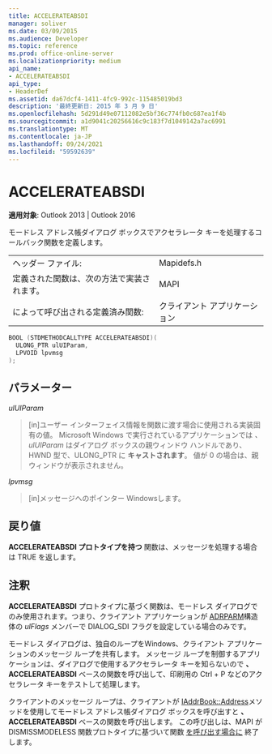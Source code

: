 ```yaml
---
title: ACCELERATEABSDI
manager: soliver
ms.date: 03/09/2015
ms.audience: Developer
ms.topic: reference
ms.prod: office-online-server
ms.localizationpriority: medium
api_name:
- ACCELERATEABSDI
api_type:
- HeaderDef
ms.assetid: da67dcf4-1411-4fc9-992c-115485019bd3
description: '最終更新日: 2015 年 3 月 9 日'
ms.openlocfilehash: 5d291d49e07112082e5bf36c774fb0c687ea1f4b
ms.sourcegitcommit: a1d9041c20256616c9c183f7d1049142a7ac6991
ms.translationtype: MT
ms.contentlocale: ja-JP
ms.lasthandoff: 09/24/2021
ms.locfileid: "59592639"
---
```

# <a name="accelerateabsdi"></a>ACCELERATEABSDI
 
**適用対象**: Outlook 2013 | Outlook 2016 
  
モードレス アドレス帳ダイアログ ボックスでアクセラレータ キーを処理するコールバック関数を定義します。 
  
|||
|:-----|:-----|
|ヘッダー ファイル:  <br/> |Mapidefs.h  <br/> |
|定義された関数は、次の方法で実装されます。  <br/> |MAPI  <br/> |
|によって呼び出される定義済み関数:  <br/> |クライアント アプリケーション  <br/> |
   
```cpp
BOOL (STDMETHODCALLTYPE ACCELERATEABSDI)( 
  ULONG_PTR ulUIParam,
  LPVOID lpvmsg
);
```

## <a name="parameters"></a>パラメーター

 _ulUIParam_
  
> [in]ユーザー インターフェイス情報を関数に渡す場合に使用される実装固有の値。 Microsoft Windows で実行されているアプリケーションでは _、ulUIParam_ はダイアログ ボックスの親ウィンドウ ハンドルであり、HWND 型で、ULONG_PTR に **キャストされます**。 値が 0 の場合は、親ウィンドウが表示されません。 
    
 _lpvmsg_
  
> [in]メッセージへのポインター Windowsします。
    
## <a name="return-value"></a>戻り値

**ACCELERATEABSDI プロトタイプを持つ** 関数は、メッセージを処理する場合は TRUE を返します。 
  
## <a name="remarks"></a>注釈

**ACCELERATEABSDI** プロトタイプに基づく関数は、モードレス ダイアログでのみ使用されます。つまり、クライアント アプリケーションが [ADRPARM](adrparm.md)構造体の _ulFlags_ メンバーで DIALOG_SDI フラグを設定している場合のみです。 
  
モードレス ダイアログは、独自のループをWindows、クライアント アプリケーションのメッセージ ループを共有します。 メッセージ ループを制御するアプリケーションは、ダイアログで使用するアクセラレータ キーを知らないので **、ACCELERATEABSDI** ベースの関数を呼び出して、印刷用の Ctrl + P などのアクセラレータ キーをテストして処理します。 
  
クライアントのメッセージ ループは、クライアントが [IAddrBook::Address](iaddrbook-address.md)メソッドを使用してモードレス アドレス帳ダイアログ ボックスを呼び出すと **、ACCELERATEABSDI** ベースの関数を呼び出します。 この呼び出しは、MAPI が DISMISSMODELESS 関数プロトタイプに基づいて関数 [を呼び出す場合に](dismissmodeless.md) 終了します。 
  

